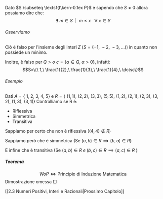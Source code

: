 Dato $S \subseteq \textsf{I\kern-0.1ex P}$  e sapendo che $S\not=0$  allora possiamo dire che:
$$\exists\ m \in S\ \ |\ \ m \leq x\ \ \  \forall\ x \in S $$
###### Osserviamo
Ciò è falso per l'insieme degli interi $Z$ ($S=\{-1,\ -2,\ -3,\ \dots$)) in quanto non possiede un minimo.

Inoltre, è falso per $Q > o$   $c=\{\alpha \in Q,\ \alpha > 0\}$, infatti:
$$S=\{\ 1,\ \frac{1}{2},\ \frac{1}{3},\ \frac{1}{4},\ \dotsc\}$$
###### Esempio
Dati $A=\{\ 1,\ 2,\ 3,\ 4,\ 5\}$ e $R=\{\ (1,1),\ (2,2),\ (3,3),\ (5,5),\ (1,2),\ (2,1),\ (2,3),\ (3,2),\ (1,3),\ (3,1)\}$ 
Controlliamo se R è:
- Riflessiva
- Simmetrica
- Transitiva

Sappiamo per certo che non è riflessiva ($(4,4) \notin R$)

Sappiamo però che è simmetrica ($\text{Se}\ (a,b) \in R \implies (b,a) \in R$)

E infine che è transitiva ($\text{Se}\ (a,b)\in R\  e\ (b,c) \in R \implies (a,c) \in R$ )

##### Teorema
$$WoP \iff \text{Principio di Induzione Matematica}$$
Dimostrazione omessa $\Box$ 

[[2.3 Numeri Positivi, Interi e Razionali|Prossimo Capitolo]]
